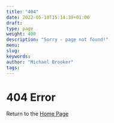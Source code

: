 ```yaml
---
title: "404"
date: 2022-05-10T15:14:39+01:00
draft:
type: page
weight: 400
description: "Sorry - page not found!"
menu:
slug:
keywords:
author: "Michael Brooker"
tags:
---
```

# 404 Error
Return to the [Home Page](/)
